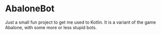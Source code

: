# AbaloneBot
Just a small fun project to get me used to Kotlin. It is a variant of the game Abalone, with some more or less stupid bots.
